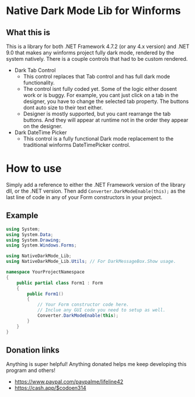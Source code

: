 # Native Dark Mode Lib for Winforms

## What this is
This is a library for both .NET Framework 4.7.2 (or any 4.x version) and .NET 9.0 that makes any winforms project fully dark mode, rendered by the system natively.
There is a couple controls that had to be custom rendered. 
- Dark Tab Control
	+ This control replaces that Tab control and has full dark mode functionality. 
	+ The control isnt fully coded yet. Some of the logic either dosent work or is buggy. For example, you cant just click on a tab in the designer, you have to change the selected tab property. The buttons dont auto size to their text either.
	+ Designer is mostly supported, but you cant rearrange the tab buttons. And they will appear at runtime not in the order they appear on the designer.
- Dark DateTime Picker
	+ This control is a fully functional Dark mode replacement to the traditional winforms DateTimePicker control.


# How to use
Simply add a reference to either the .NET Framework version of the library dll, or the .NET version. 
Then add ```Converter.DarkModeEnable(this);``` as the last line of code in any of your Form constructors in your project. 

## Example
```csharp
using System;
using System.Data;
using System.Drawing;
using System.Windows.Forms;

using NativeDarkMode_Lib;
using NativeDarkMode_Lib.Utils; // For DarkMessageBox.Show usage. 

namespace YourProjectNamespace
{
    public partial class Form1 : Form
	{
		public Form1()
		{
			// Your Form constructor code here.
			// Inclue any GUI code you need to setup as well. 
			Converter.DarkModeEnable(this);
		}
	}
}
```

## Donation links
Anything is super helpful! Anything donated helps me keep developing this program and others!
- https://www.paypal.com/paypalme/lifeline42
- https://cash.app/$codoen314
